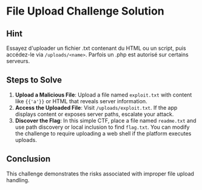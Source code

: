 # File Upload Challenge Solution

## Hint
Essayez d'uploader un fichier .txt contenant du HTML ou un script, puis accédez-le via `/uploads/<name>`. Parfois un .php est autorisé sur certains serveurs.

## Steps to Solve
1. **Upload a Malicious File**: Upload a file named `exploit.txt` with content like `{{'a'}}` or HTML that reveals server information.
2. **Access the Uploaded File**: Visit `/uploads/exploit.txt`. If the app displays content or exposes server paths, escalate your attack.
3. **Discover the Flag**: In this simple CTF, place a file named `readme.txt` and use path discovery or local inclusion to find `flag.txt`. You can modify the challenge to require uploading a web shell if the platform executes uploads.

## Conclusion
This challenge demonstrates the risks associated with improper file upload handling.